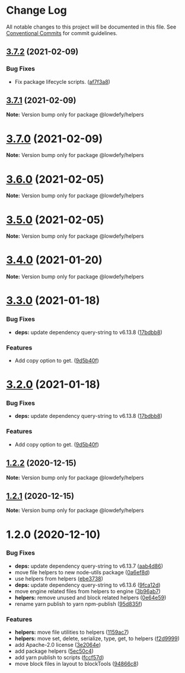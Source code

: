 # Change Log

All notable changes to this project will be documented in this file.
See [Conventional Commits](https://conventionalcommits.org) for commit guidelines.

## [3.7.2](https://github.com/lowdefy/lowdefy/compare/v3.7.1...v3.7.2) (2021-02-09)


### Bug Fixes

* Fix package lifecycle scripts. ([af7f3a8](https://github.com/lowdefy/lowdefy/commit/af7f3a8ea29763defb20cfb4f28afba3b56d981c))





## [3.7.1](https://github.com/lowdefy/lowdefy/compare/v3.7.0...v3.7.1) (2021-02-09)

**Note:** Version bump only for package @lowdefy/helpers





# [3.7.0](https://github.com/lowdefy/lowdefy/compare/v3.6.0...v3.7.0) (2021-02-09)

**Note:** Version bump only for package @lowdefy/helpers





# [3.6.0](https://github.com/lowdefy/lowdefy/compare/v3.5.0...v3.6.0) (2021-02-05)

**Note:** Version bump only for package @lowdefy/helpers





# [3.5.0](https://github.com/lowdefy/lowdefy/compare/v3.4.0...v3.5.0) (2021-02-05)

**Note:** Version bump only for package @lowdefy/helpers





# [3.4.0](https://github.com/lowdefy/lowdefy/compare/v3.3.0...v3.4.0) (2021-01-20)

**Note:** Version bump only for package @lowdefy/helpers





# [3.3.0](https://github.com/lowdefy/lowdefy/compare/v3.1.1...v3.3.0) (2021-01-18)


### Bug Fixes

* **deps:** update dependency query-string to v6.13.8 ([17bdbb8](https://github.com/lowdefy/lowdefy/commit/17bdbb8ad2e67dd10c0749beb838090985f0ec66))


### Features

* Add copy option to get. ([9d5b40f](https://github.com/lowdefy/lowdefy/commit/9d5b40f922c95929203b641457231af82d69b6f2))





# [3.2.0](https://github.com/lowdefy/lowdefy/compare/v3.1.1...v3.2.0) (2021-01-18)


### Bug Fixes

* **deps:** update dependency query-string to v6.13.8 ([17bdbb8](https://github.com/lowdefy/lowdefy/commit/17bdbb8ad2e67dd10c0749beb838090985f0ec66))


### Features

* Add copy option to get. ([9d5b40f](https://github.com/lowdefy/lowdefy/commit/9d5b40f922c95929203b641457231af82d69b6f2))





## [1.2.2](https://github.com/lowdefy/lowdefy/compare/@lowdefy/helpers@1.2.0...@lowdefy/helpers@1.2.2) (2020-12-15)

**Note:** Version bump only for package @lowdefy/helpers





## [1.2.1](https://github.com/lowdefy/lowdefy/compare/@lowdefy/helpers@1.2.0...@lowdefy/helpers@1.2.1) (2020-12-15)

**Note:** Version bump only for package @lowdefy/helpers





# 1.2.0 (2020-12-10)


### Bug Fixes

* **deps:** update dependency query-string to v6.13.7 ([aab4d86](https://github.com/lowdefy/lowdefy/commit/aab4d86879f01e4570d90a1685a464f794b6da4e))
* move file helpers to new node-utils package ([0a6ef8d](https://github.com/lowdefy/lowdefy/commit/0a6ef8d09b6f1a75c8a8ceb1749f7dfe14c46b5f))
* use helpers from helpers ([ebe3738](https://github.com/lowdefy/lowdefy/commit/ebe373827d54f4009f5f246fef8be630e20ba4a7))
* **deps:** update dependency query-string to v6.13.6 ([9fca12d](https://github.com/lowdefy/lowdefy/commit/9fca12dea2d7e60d55c7efcb8b99292ba5de72d4))
* move engine related files from helpers to engine ([3b96ab7](https://github.com/lowdefy/lowdefy/commit/3b96ab7e0e651ca54a4861d90a9fe732a3d1fe21))
* **helpers:** remove unused and block related helpers ([0e64e59](https://github.com/lowdefy/lowdefy/commit/0e64e59260b512a9d5879ff09bb71067da8d3360))
* rename yarn publish to yarn npm-publish ([95d835f](https://github.com/lowdefy/lowdefy/commit/95d835f6076e13aa88f8fd6a90a4275959623424))


### Features

* **helpers:** move file utilities to helpers ([1159ac7](https://github.com/lowdefy/lowdefy/commit/1159ac71e7e1029c8c9d94e1826fea2f72d76aa9))
* **helpers:** move set, delete, serialize, type, get, to helpers ([f2d9999](https://github.com/lowdefy/lowdefy/commit/f2d9999c27e8f5e5713c6166cff6cf8b8d7310f3))
* add Apache-2.0 license ([3e2064e](https://github.com/lowdefy/lowdefy/commit/3e2064eef02dd71bb8987f8e126f9bef6cb7d01b))
* add package helpers ([5ec50c4](https://github.com/lowdefy/lowdefy/commit/5ec50c4cc5857ffeffef990dec8140898e89a0d3))
* add yarn publish to scripts ([fccf57d](https://github.com/lowdefy/lowdefy/commit/fccf57dbea87cdd9d5cff09d4310eb262887b933))
* move block files in layout to blockTools ([94866c8](https://github.com/lowdefy/lowdefy/commit/94866c8bf12a20f1b1f5eff5484037735002a17e))
